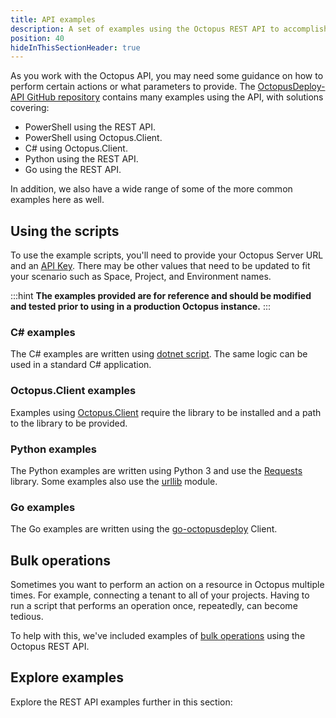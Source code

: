 ```yaml
---
title: API examples
description: A set of examples using the Octopus REST API to accomplish tasks.
position: 40
hideInThisSectionHeader: true
---
```


As you work with the Octopus API, you may need some guidance on how to perform certain actions or what parameters to provide. The [OctopusDeploy-API GitHub repository](https://github.com/OctopusDeploy/OctopusDeploy-Api) contains many examples using the API, with solutions covering:

- PowerShell using the REST API.
- PowerShell using Octopus.Client.
- C# using Octopus.Client.
- Python using the REST API.
- Go using the REST API.

In addition, we also have a wide range of some of the more common examples here as well.

## Using the scripts

To use the example scripts, you'll need to provide your Octopus Server URL and an [API Key](/docs/octopus-rest-api/how-to-create-an-api-key.md). There may be other values that need to be updated to fit your scenario such as Space, Project, and Environment names.

:::hint
**The examples provided are for reference and should be modified and tested prior to using in a production Octopus instance.**
:::

### C# examples

The C# examples are written using [dotnet script](https://github.com/filipw/dotnet-script). The same logic can be used in a standard C# application.

### Octopus.Client examples

Examples using [Octopus.Client](/docs/octopus-rest-api/octopus.client/index.md) require the library to be installed and a path to the library to be provided.

### Python examples

The Python examples are written using Python 3 and use the [Requests](https://requests.readthedocs.io/en/master/) library. Some examples also use the [urllib](https://docs.python.org/3/library/urllib.html) module.

### Go examples

The Go examples are written using the [go-octopusdeploy](https://github.com/OctopusDeploy/go-octopusdeploy) Client.

## Bulk operations

Sometimes you want to perform an action on a resource in Octopus multiple times. For example, connecting a tenant to all of your projects. Having to run a script that performs an operation once, repeatedly, can become tedious. 

To help with this, we've included examples of [bulk operations](/docs/octopus-rest-api/bulk-operations/index.md) using the Octopus REST API.

## Explore examples

Explore the REST API examples further in this section:
